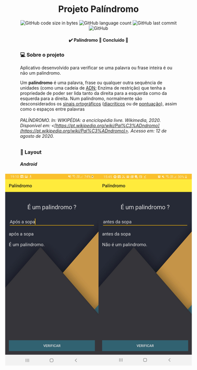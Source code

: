 <h1 align="center">Projeto Palíndromo</h1>
<p align="center">
<img alt="GitHub code size in bytes" src="https://img.shields.io/github/languages/code-size/hernanbs/palindromo-android?style=flat-square" />
<img alt="GitHub language count" src="https://img.shields.io/github/languages/count/hernanbs/palindromo-android?style=flat-square&color=%2324d129" />
<img alt="GitHub last commit" src="https://img.shields.io/github/last-commit/hernanbs/palindromo-android?style=flat-square">
<img alt="GitHub" src="https://img.shields.io/github/license/hernanbs/palindromo-android?style=flat-square">
</p>
<h4 align="center"> 
	  ✔️ Palíndromo 📌 Concluído 🚀 
</h4>

### 💻 Sobre o projeto

Aplicativo desenvolvido para verificar se uma palavra ou frase inteira é ou não um palindromo. 


Um **palíndromo** é uma palavra, frase ou qualquer outra sequência de unidades (como uma cadeia de [ADN](https://pt.wikipedia.org/wiki/DNA "DNA"); Enzima de restrição) que tenha a propriedade de poder ser lida tanto da direita para a esquerda como da esquerda para a direita. Num palíndromo, normalmente são desconsiderados os [sinais ortográficos](https://pt.wikipedia.org/wiki/Ortografia "Ortografia") ([diacríticos](https://pt.wikipedia.org/wiki/Diacr%C3%ADtico "Diacrítico") ou de [pontuação](https://pt.wikipedia.org/wiki/Pontua%C3%A7%C3%A3o "Pontuação")), assim como o espaços entre palavras


###### *PALÍNDROMO. In: WIKIPÉDIA: a enciclopédia livre. Wikimedia, 2020. Disponível em: <[https://pt.wikipedia.org/wiki/Pal%C3%ADndromo](https://pt.wikipedia.org/wiki/Pal%C3%ADndromo)>. Acesso em: 12 de agosto de 2020.*

### :art: Layout

##### Android

<p align="center" style="display: flex; align-items: flex-start; justify-content: center;">
  <img alt="Landing Page" title="Landing Page" src="./images/Screenshot_20200809-191022_Palndromo.jpg" width="300px">
  <img alt="Error Message" title="Error Message" src="./images/Palndromo_fail.jpg" width="300px">
</p>
